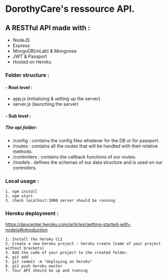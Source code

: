 # DorothyCare's ressource API.

## A RESTful API made with : 

- NodeJS
- Express
- MongoDB(mLab) & Mongoose
- JWT & Passport
- Hosted on Heroku

### Folder structure :

#### - Root level : 
- app.js (initializing & setting up the server)
- server.js (launching the server)
#### - Sub level : 
  ##### The api folder:
  - /config : contains the config files whatever for the DB or for passport.
  - /routes : contains all the routes that will be handled with their relative methods.
  - /controllers : contains the callback functions of our routes.
  - /models : defines the schemas of our data structure and is used on our controllers.

### Local usage :

```
1. npm install
2. npm start
3. check localhost:3000 server should be running
```

### Heroku deployment :

https://devcenter.heroku.com/articles/getting-started-with-nodejs#introduction

```
1. Install the heroku CLI
2. Create a new heroku project : heroku create [name of your project without brackets]
3. Add the code of your project to the created folder.
4. git add .
5. git commit -m "deploying on heroku"
6. git push heroku master
7. Your API should be up and running
```